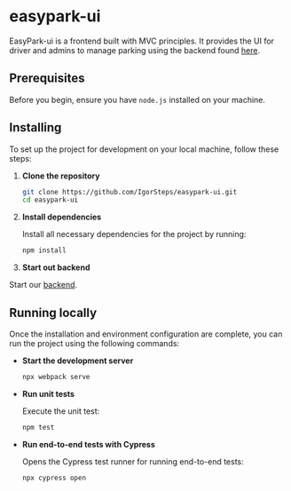 # easypark-ui

EasyPark-ui is a frontend built with MVC principles. It provides the UI for driver and admins to manage parking using the backend found [here](https://github.com/IgorSteps/easypark).

## Prerequisites

Before you begin, ensure you have `node.js` installed on your machine.

## Installing

To set up the project for development on your local machine, follow these steps:

1. **Clone the repository**

   ```bash
   git clone https://github.com/IgorSteps/easypark-ui.git
   cd easypark-ui
   ```

2. **Install dependencies**

   Install all necessary dependencies for the project by running:

   ```bash
   npm install
   ```

3. **Start out backend**

  Start our [backend](https://github.com/IgorSteps/easypark).


## Running locally

Once the installation and environment configuration are complete, you can run the project using the following commands:

- **Start the development server**

  ```bash
  npx webpack serve
  ```
  
- **Run unit tests**

  Execute the unit test:

  ```bash
  npm test
  ```

- **Run end-to-end tests with Cypress**

  Opens the Cypress test runner for running end-to-end tests:

  ```bash
  npx cypress open
  ```
